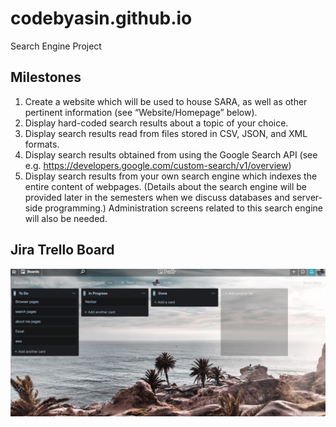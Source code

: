 # codebyasin.github.io
Search Engine Project

## Milestones
1. Create a website which will be used to house SARA, as well as other pertinent information (see
“Website/Homepage” below).
2. Display hard-coded search results about a topic of your choice.
3. Display search results read from files stored in CSV, JSON, and XML formats.
4. Display search results obtained from using the Google Search API (see e.g.
https://developers.google.com/custom-search/v1/overview)
5. Display search results from your own search engine which indexes the entire content of
webpages. (Details about the search engine will be provided later in the semesters when we
discuss databases and server-side programming.) Administration screens related to this search
engine will also be needed.


## Jira Trello Board
![alt text](/trello.png)

